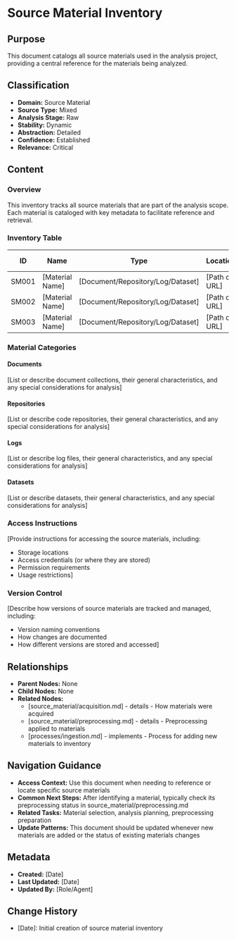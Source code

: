# Source Material Inventory

## Purpose
This document catalogs all source materials used in the analysis project, providing a central reference for the materials being analyzed.

## Classification
- **Domain:** Source Material
- **Source Type:** Mixed
- **Analysis Stage:** Raw
- **Stability:** Dynamic
- **Abstraction:** Detailed
- **Confidence:** Established
- **Relevance:** Critical

## Content

### Overview

This inventory tracks all source materials that are part of the analysis scope. Each material is cataloged with key metadata to facilitate reference and retrieval.

### Inventory Table

| ID | Name | Type | Location | Size | Format | Date Added | Status | Description |
|----|------|------|----------|------|--------|------------|--------|-------------|
| SM001 | [Material Name] | [Document/Repository/Log/Dataset] | [Path or URL] | [Size] | [Format] | [Date] | [Raw/Processed/Analyzed] | [Brief description] |
| SM002 | [Material Name] | [Document/Repository/Log/Dataset] | [Path or URL] | [Size] | [Format] | [Date] | [Raw/Processed/Analyzed] | [Brief description] |
| SM003 | [Material Name] | [Document/Repository/Log/Dataset] | [Path or URL] | [Size] | [Format] | [Date] | [Raw/Processed/Analyzed] | [Brief description] |

### Material Categories

#### Documents
[List or describe document collections, their general characteristics, and any special considerations for analysis]

#### Repositories
[List or describe code repositories, their general characteristics, and any special considerations for analysis]

#### Logs
[List or describe log files, their general characteristics, and any special considerations for analysis]

#### Datasets
[List or describe datasets, their general characteristics, and any special considerations for analysis]

### Access Instructions

[Provide instructions for accessing the source materials, including:
- Storage locations
- Access credentials (or where they are stored)
- Permission requirements
- Usage restrictions]

### Version Control

[Describe how versions of source materials are tracked and managed, including:
- Version naming conventions
- How changes are documented
- How different versions are stored and accessed]

## Relationships
- **Parent Nodes:** None
- **Child Nodes:** None
- **Related Nodes:** 
  - [source_material/acquisition.md] - details - How materials were acquired
  - [source_material/preprocessing.md] - details - Preprocessing applied to materials
  - [processes/ingestion.md] - implements - Process for adding new materials to inventory

## Navigation Guidance
- **Access Context:** Use this document when needing to reference or locate specific source materials
- **Common Next Steps:** After identifying a material, typically check its preprocessing status in source_material/preprocessing.md
- **Related Tasks:** Material selection, analysis planning, preprocessing preparation
- **Update Patterns:** This document should be updated whenever new materials are added or the status of existing materials changes

## Metadata
- **Created:** [Date]
- **Last Updated:** [Date]
- **Updated By:** [Role/Agent]

## Change History
- [Date]: Initial creation of source material inventory
